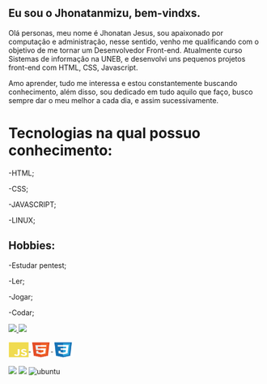 ## Eu sou o Jhonatanmizu, bem-vindxs.
<p>Olá personas, meu nome é Jhonatan Jesus, sou apaixonado por computação e administração, nesse sentido, venho me qualificando com o objetivo de me tornar um Desenvolvedor Front-end. Atualmente curso Sistemas de informação na UNEB, e desenvolvi uns pequenos projetos front-end com HTML, CSS, Javascript.</p>
<p>
Amo aprender, tudo me interessa e estou constantemente buscando conhecimento, além disso, sou dedicado em tudo aquilo que faço, busco sempre dar o meu melhor a cada dia, e assim sucessivamente.
</p>

<h1>Tecnologias na qual possuo conhecimento:</h1>

-HTML;

-CSS;

-JAVASCRIPT;

-LINUX;

<h2>Hobbies:</h2>

-Estudar pentest;

-Ler;

-Jogar;

-Codar;

<section>
  <a href="https://github.com/Jhonatanmizu">
  <img height="180em" src="https://github-readme-stats.vercel.app/api?username=jhonatanmizu&show_icons=true&theme=onedark&include_all_commits=true&count_private=true"/>
  <img height="180em" src="https://github-readme-stats.vercel.app/api/top-langs/?username=jhonatanmizu&layout=compact&langs_count=7&theme=onedark"/>
</div>
<div style="display: inline_block"><br>
  <img align="center" alt="Jhon-Js" height="30" width="40" src="https://raw.githubusercontent.com/devicons/devicon/master/icons/javascript/javascript-plain.svg">
  <img align="center" alt="Jhon-HTML" height="30" width="40" src="https://raw.githubusercontent.com/devicons/devicon/master/icons/html5/html5-original.svg">
  <img align="center" alt="Jhon-CSS" height="30" width="40" src="https://raw.githubusercontent.com/devicons/devicon/master/icons/css3/css3-original.svg">
  <br></br>
 
<div> 
  <a href="https://instagram.com/ojhonatanjesus" target="_blank"><img src="https://img.shields.io/badge/-Instagram-%23E4405F?style=for-the-badge&logo=instagram&logoColor=white" target="_blank"></a>
  <a href="https://www.linkedin.com/in/jhonatan-jesus-aa88501a4/" target="_blank"><img src="https://img.shields.io/badge/-LinkedIn-%230077B5?style=for-the-badge&logo=linkedin&logoColor=white" target="_blank"></a>

  <img src="https://img.shields.io/badge/Ubuntu-E95420?style=for-the-badge&logo=ubuntu&logoColor=white" alt="ubuntu">
  <!--  
  ![Snake animation](https://github.com/jhonatanmizu/jhonatanmizu/blob/output/github-contribution-grid-snake.svg)
 -->
</div>
</section>
